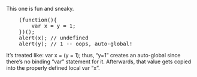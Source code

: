 This one is fun and sneaky.

<pre lang="javascript">
    (function(){
        var x = y = 1;
    })();
    alert(x); // undefined
    alert(y); // 1 -- oops, auto-global!
</pre>

It’s treated like: var x = (y = 1);  thus, “y=1” creates an auto-global since there’s no binding “var” statement for it. Afterwards, that value gets copied into the properly defined local var “x”.
